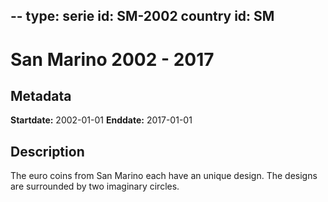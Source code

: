 --
type: serie
id: SM-2002
country id: SM
--

# San Marino 2002 - 2017

## Metadata

**Startdate:** 2002-01-01
**Enddate:** 2017-01-01

## Description

The euro coins from San Marino each have an unique design. The designs are surrounded by two imaginary circles.

